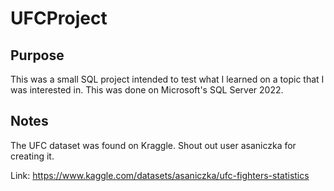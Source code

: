 # UFCProject

## Purpose
This was a small SQL project intended to test what I learned on a topic that I was interested in. This was done on Microsoft's SQL Server 2022. 

## Notes
The UFC dataset was found on Kraggle. Shout out user asaniczka for creating it. 

Link: https://www.kaggle.com/datasets/asaniczka/ufc-fighters-statistics




